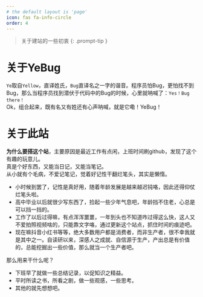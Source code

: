 ```yaml
---
# the default layout is 'page'
icon: fas fa-info-circle
order: 4
---
```


> 关于建站的一些初衷
{: .prompt-tip }
# 关于YeBug
`Ye`取自`Yellow`，直译姓氏，`Bug`直译名之一字的谐音。程序员怕Bug，更怕找不到Bug，那么当程序员找到潜伏于代码中的Bug的时候，心里就呐喊了：`Yes！Bug there！`<br/>
Ok，组合起来，既有名又有姓还有心声呐喊，就是它嘞！YeBug！<br/>

# 关于此站
**为什么要搭这个站**，主要原因是最近工作有点闲，上班时间刷github，发现了这个有趣的玩意儿。<br/>
真是个好东西，又能当日记，又能当笔记。<br/>
从小就有个毛病，不爱记笔记，觉着好记性干翻烂笔头，其实是懒惰。<br/>
- 小时候到罢了，记性是真好用，随着年龄发展是越来越迟钝咯，因此还得仰仗烂笔头啦。<br/>
- 高中毕业以后就很少写东西了，捡起一些少年气息吧，年龄挡不住老，心总是可以挡一挡的。<br/>
- 工作了以后过得嘛，有点浑浑噩噩，一年到头也不知道咋过得这么快，这人又不爱拍照视频啥的，只能靠文字咯，通过更新这个站点，抓住时间的痕迹吧。<br/>
- 现在嘛抖音小红书等等，绝大多数用户都是消费者，而非生产者，很不幸我就是其中之一。自读研以来，深感人之成就、自信源于生产，产出总是有价值的，总能挖掘出一些价值，那么就当一个生产者吧。<br/>

那么用来干什么呢？
- 下班早了就做一些总结记录，以促知识之精益。
- 平时所读之书，所看之剧，做一些观感，一些思考。
- 其他的就先想想吧。
